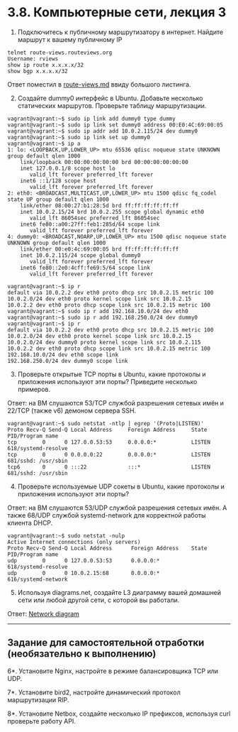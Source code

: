 # 3.8. Компьютерные сети, лекция 3

1. Подключитесь к публичному маршрутизатору в интернет. Найдите маршрут к вашему публичному IP
```
telnet route-views.routeviews.org
Username: rviews
show ip route x.x.x.x/32
show bgp x.x.x.x/32
```

Ответ поместил в [route-views.md](./route-views.md) ввиду большого листинга.

2. Создайте dummy0 интерфейс в Ubuntu. Добавьте несколько статических маршрутов. Проверьте таблицу маршрутизации.

```
vagrant@vagrant:~$ sudo ip link add dummy0 type dummy
vagrant@vagrant:~$ sudo ip link set dummy0 address 00:E0:4C:69:00:05
vagrant@vagrant:~$ sudo ip addr add 10.0.2.115/24 dev dummy0
vagrant@vagrant:~$ sudo ip link set up dummy0
vagrant@vagrant:~$ ip a
1: lo: <LOOPBACK,UP,LOWER_UP> mtu 65536 qdisc noqueue state UNKNOWN group default qlen 1000
    link/loopback 00:00:00:00:00:00 brd 00:00:00:00:00:00
    inet 127.0.0.1/8 scope host lo
       valid_lft forever preferred_lft forever
    inet6 ::1/128 scope host
       valid_lft forever preferred_lft forever
2: eth0: <BROADCAST,MULTICAST,UP,LOWER_UP> mtu 1500 qdisc fq_codel state UP group default qlen 1000
    link/ether 08:00:27:b1:28:5d brd ff:ff:ff:ff:ff:ff
    inet 10.0.2.15/24 brd 10.0.2.255 scope global dynamic eth0
       valid_lft 86054sec preferred_lft 86054sec
    inet6 fe80::a00:27ff:feb1:285d/64 scope link
       valid_lft forever preferred_lft forever
4: dummy0: <BROADCAST,NOARP,UP,LOWER_UP> mtu 1500 qdisc noqueue state UNKNOWN group default qlen 1000
    link/ether 00:e0:4c:69:00:05 brd ff:ff:ff:ff:ff:ff
    inet 10.0.2.115/24 scope global dummy0
       valid_lft forever preferred_lft forever
    inet6 fe80::2e0:4cff:fe69:5/64 scope link
       valid_lft forever preferred_lft forever
```
```
vagrant@vagrant:~$ ip r
default via 10.0.2.2 dev eth0 proto dhcp src 10.0.2.15 metric 100
10.0.2.0/24 dev eth0 proto kernel scope link src 10.0.2.15
10.0.2.2 dev eth0 proto dhcp scope link src 10.0.2.15 metric 100
vagrant@vagrant:~$ sudo ip r add 192.168.10.0/24 dev eth0
vagrant@vagrant:~$ sudo ip r add 192.168.250.0/24 dev dummy0
vagrant@vagrant:~$ ip r
default via 10.0.2.2 dev eth0 proto dhcp src 10.0.2.15 metric 100
10.0.2.0/24 dev eth0 proto kernel scope link src 10.0.2.15
10.0.2.0/24 dev dummy0 proto kernel scope link src 10.0.2.115
10.0.2.2 dev eth0 proto dhcp scope link src 10.0.2.15 metric 100
192.168.10.0/24 dev eth0 scope link
192.168.250.0/24 dev dummy0 scope link
```

3. Проверьте открытые TCP порты в Ubuntu, какие протоколы и приложения используют эти порты? Приведите несколько примеров.

Ответ: на ВМ слушаются 53/TCP службой разрешения сетевых имён и 22/TCP (также v6) демоном сервера SSH.
```
vagrant@vagrant:~$ sudo netstat -ntlp | egrep '(Proto|LISTEN)'
Proto Recv-Q Send-Q Local Address     Foreign Address     State       PID/Program name
tcp        0      0 127.0.0.53:53     0.0.0.0:*           LISTEN      618/systemd-resolve
tcp        0      0 0.0.0.0:22        0.0.0.0:*           LISTEN      681/sshd: /usr/sbin
tcp6       0      0 :::22             :::*                LISTEN      681/sshd: /usr/sbin
```

4. Проверьте используемые UDP сокеты в Ubuntu, какие протоколы и приложения используют эти порты?

Ответ: на ВМ слушаются 53/UDP службой разрешения сетевых имён. А также 68/UDP службой systemd-network для корректной работы клиента DHCP.
```
vagrant@vagrant:~$ sudo netstat -nulp
Active Internet connections (only servers)
Proto Recv-Q Send-Q Local Address      Foreign Address    State       PID/Program name
udp        0      0 127.0.0.53:53      0.0.0.0:*                      618/systemd-resolve
udp        0      0 10.0.2.15:68       0.0.0.0:*                      616/systemd-network
```

5. Используя diagrams.net, создайте L3 диаграмму вашей домашней сети или любой другой сети, с которой вы работали.

Ответ: [Network diagram](./3.8.5.drawio)

 ---
## Задание для самостоятельной отработки (необязательно к выполнению)

6*. Установите Nginx, настройте в режиме балансировщика TCP или UDP.

7*. Установите bird2, настройте динамический протокол маршрутизации RIP.

8*. Установите Netbox, создайте несколько IP префиксов, используя curl проверьте работу API.